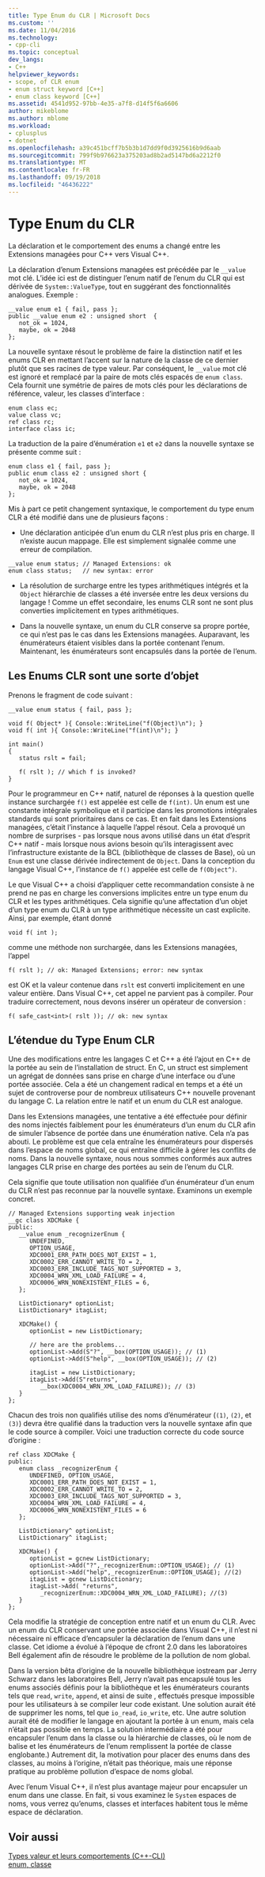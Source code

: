 ```yaml
---
title: Type Enum du CLR | Microsoft Docs
ms.custom: ''
ms.date: 11/04/2016
ms.technology:
- cpp-cli
ms.topic: conceptual
dev_langs:
- C++
helpviewer_keywords:
- scope, of CLR enum
- enum struct keyword [C++]
- enum class keyword [C++]
ms.assetid: 4541d952-97bb-4e35-a7f8-d14f5f6a6606
author: mikeblome
ms.author: mblome
ms.workload:
- cplusplus
- dotnet
ms.openlocfilehash: a39c451bcff7b5b3b1d7dd9f0d3925616b9d6aab
ms.sourcegitcommit: 799f9b976623a375203ad8b2ad5147bd6a2212f0
ms.translationtype: MT
ms.contentlocale: fr-FR
ms.lasthandoff: 09/19/2018
ms.locfileid: "46436222"
---
```

# <a name="clr-enum-type"></a>Type Enum du CLR

La déclaration et le comportement des enums a changé entre les Extensions managées pour C++ vers Visual C++.

La déclaration d’enum Extensions managées est précédée par le `__value` mot clé. L’idée ici est de distinguer l’enum natif de l’enum du CLR qui est dérivée de `System::ValueType`, tout en suggérant des fonctionnalités analogues. Exemple :

```
__value enum e1 { fail, pass };
public __value enum e2 : unsigned short  {
   not_ok = 1024,
   maybe, ok = 2048
};
```

La nouvelle syntaxe résout le problème de faire la distinction natif et les enums CLR en mettant l’accent sur la nature de la classe de ce dernier plutôt que ses racines de type valeur. Par conséquent, le `__value` mot clé est ignoré et remplacé par la paire de mots clés espacés de `enum class`. Cela fournit une symétrie de paires de mots clés pour les déclarations de référence, valeur, les classes d’interface :

```
enum class ec;
value class vc;
ref class rc;
interface class ic;
```

La traduction de la paire d’énumération `e1` et `e2` dans la nouvelle syntaxe se présente comme suit :

```
enum class e1 { fail, pass };
public enum class e2 : unsigned short {
   not_ok = 1024,
   maybe, ok = 2048
};
```

Mis à part ce petit changement syntaxique, le comportement du type enum CLR a été modifié dans une de plusieurs façons :

- Une déclaration anticipée d’un enum du CLR n’est plus pris en charge. Il n’existe aucun mappage. Elle est simplement signalée comme une erreur de compilation.

```
__value enum status; // Managed Extensions: ok
enum class status;   // new syntax: error
```

- La résolution de surcharge entre les types arithmétiques intégrés et la `Object` hiérarchie de classes a été inversée entre les deux versions du langage ! Comme un effet secondaire, les enums CLR sont ne sont plus converties implicitement en types arithmétiques.

- Dans la nouvelle syntaxe, un enum du CLR conserve sa propre portée, ce qui n’est pas le cas dans les Extensions managées. Auparavant, les énumérateurs étaient visibles dans la portée contenant l’enum. Maintenant, les énumérateurs sont encapsulés dans la portée de l’enum.

## <a name="clr-enums-are-a-kind-of-object"></a>Les Enums CLR sont une sorte d’objet

Prenons le fragment de code suivant :

```
__value enum status { fail, pass };

void f( Object* ){ Console::WriteLine("f(Object)\n"); }
void f( int ){ Console::WriteLine("f(int)\n"); }

int main()
{
   status rslt = fail;

   f( rslt ); // which f is invoked?
}
```

Pour le programmeur en C++ natif, naturel de réponses à la question quelle instance surchargée `f()` est appelée est celle de `f(int)`. Un enum est une constante intégrale symbolique et il participe dans les promotions intégrales standards qui sont prioritaires dans ce cas.  Et en fait dans les Extensions managées, c’était l’instance à laquelle l’appel résout. Cela a provoqué un nombre de surprises - pas lorsque nous avons utilisé dans un état d’esprit C++ natif - mais lorsque nous avions besoin qu’ils interagissent avec l’infrastructure existante de la BCL (bibliothèque de classes de Base), où un `Enum` est une classe dérivée indirectement de `Object`. Dans la conception du langage Visual C++, l’instance de `f()` appelée est celle de `f(Object^)`.

Le que Visual C++ a choisi d’appliquer cette recommandation consiste à ne prend ne pas en charge les conversions implicites entre un type enum du CLR et les types arithmétiques. Cela signifie qu’une affectation d’un objet d’un type enum du CLR à un type arithmétique nécessite un cast explicite. Ainsi, par exemple, étant donné

```
void f( int );
```

comme une méthode non surchargée, dans les Extensions managées, l’appel

```
f( rslt ); // ok: Managed Extensions; error: new syntax
```

est OK et la valeur contenue dans `rslt` est converti implicitement en une valeur entière. Dans Visual C++, cet appel ne parvient pas à compiler. Pour traduire correctement, nous devons insérer un opérateur de conversion :

```
f( safe_cast<int>( rslt )); // ok: new syntax
```

## <a name="the-scope-of-the-clr-enum-type"></a>L’étendue du Type Enum CLR

Une des modifications entre les langages C et C++ a été l’ajout en C++ de la portée au sein de l’installation de struct. En C, un struct est simplement un agrégat de données sans prise en charge d’une interface ou d’une portée associée. Cela a été un changement radical en temps et a été un sujet de controverse pour de nombreux utilisateurs C++ nouvelle provenant du langage C. La relation entre le natif et un enum du CLR est analogue.

Dans les Extensions managées, une tentative a été effectuée pour définir des noms injectés faiblement pour les énumérateurs d’un enum du CLR afin de simuler l’absence de portée dans une énumération native. Cela n’a pas abouti. Le problème est que cela entraîne les énumérateurs pour dispersés dans l’espace de noms global, ce qui entraîne difficile à gérer les conflits de noms. Dans la nouvelle syntaxe, nous nous sommes conformés aux autres langages CLR prise en charge des portées au sein de l’enum du CLR.

Cela signifie que toute utilisation non qualifiée d’un énumérateur d’un enum du CLR n’est pas reconnue par la nouvelle syntaxe. Examinons un exemple concret.

```
// Managed Extensions supporting weak injection
__gc class XDCMake {
public:
   __value enum _recognizerEnum {
      UNDEFINED,
      OPTION_USAGE,
      XDC0001_ERR_PATH_DOES_NOT_EXIST = 1,
      XDC0002_ERR_CANNOT_WRITE_TO = 2,
      XDC0003_ERR_INCLUDE_TAGS_NOT_SUPPORTED = 3,
      XDC0004_WRN_XML_LOAD_FAILURE = 4,
      XDC0006_WRN_NONEXISTENT_FILES = 6,
   };

   ListDictionary* optionList;
   ListDictionary* itagList;

   XDCMake() {
      optionList = new ListDictionary;

      // here are the problems...
      optionList->Add(S"?", __box(OPTION_USAGE)); // (1)
      optionList->Add(S"help", __box(OPTION_USAGE)); // (2)

      itagList = new ListDictionary;
      itagList->Add(S"returns",
         __box(XDC0004_WRN_XML_LOAD_FAILURE)); // (3)
   }
};
```

Chacun des trois non qualifiés utilise des noms d’énumérateur (`(1)`, `(2)`, et `(3)`) devra être qualifié dans la traduction vers la nouvelle syntaxe afin que le code source à compiler. Voici une traduction correcte du code source d’origine :

```
ref class XDCMake {
public:
   enum class _recognizerEnum {
      UNDEFINED, OPTION_USAGE,
      XDC0001_ERR_PATH_DOES_NOT_EXIST = 1,
      XDC0002_ERR_CANNOT_WRITE_TO = 2,
      XDC0003_ERR_INCLUDE_TAGS_NOT_SUPPORTED = 3,
      XDC0004_WRN_XML_LOAD_FAILURE = 4,
      XDC0006_WRN_NONEXISTENT_FILES = 6
   };

   ListDictionary^ optionList;
   ListDictionary^ itagList;

   XDCMake() {
      optionList = gcnew ListDictionary;
      optionList->Add("?",_recognizerEnum::OPTION_USAGE); // (1)
      optionList->Add("help",_recognizerEnum::OPTION_USAGE); //(2)
      itagList = gcnew ListDictionary;
      itagList->Add( "returns",
         _recognizerEnum::XDC0004_WRN_XML_LOAD_FAILURE); //(3)
   }
};
```

Cela modifie la stratégie de conception entre natif et un enum du CLR. Avec un enum du CLR conservant une portée associée dans Visual C++, il n’est ni nécessaire ni efficace d’encapsuler la déclaration de l’enum dans une classe. Cet idiome a évolué à l’époque de cfront 2.0 dans les laboratoires Bell également afin de résoudre le problème de la pollution de nom global.

Dans la version bêta d’origine de la nouvelle bibliothèque iostream par Jerry Schwarz dans les laboratoires Bell, Jerry n’avait pas encapsulé tous les enums associés définis pour la bibliothèque et les énumérateurs courants tels que `read`, `write`, `append`, et ainsi de suite , effectués presque impossible pour les utilisateurs à se compiler leur code existant. Une solution aurait été de supprimer les noms, tel que `io_read`, `io_write`, etc. Une autre solution aurait été de modifier le langage en ajoutant la portée à un enum, mais cela n’était pas possible en temps. La solution intermédiaire a été pour encapsuler l’enum dans la classe ou la hiérarchie de classes, où le nom de balise et les énumérateurs de l’enum remplissent la portée de classe englobante.) Autrement dit, la motivation pour placer des enums dans des classes, au moins à l’origine, n’était pas théorique, mais une réponse pratique au problème pollution d’espace de noms global.

Avec l’enum Visual C++, il n’est plus avantage majeur pour encapsuler un enum dans une classe. En fait, si vous examinez le `System` espaces de noms, vous verrez qu’enums, classes et interfaces habitent tous le même espace de déclaration.

## <a name="see-also"></a>Voir aussi

[Types valeur et leurs comportements (C++-CLI)](../dotnet/value-types-and-their-behaviors-cpp-cli.md)<br/>
[enum, classe](../windows/enum-class-cpp-component-extensions.md)